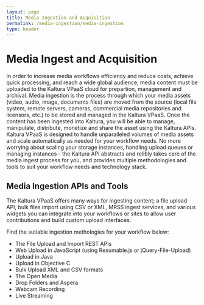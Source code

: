 ```yaml
---
layout: page
title: Media Ingestion and Acquisition
permalink: /media-ingestion/media-ingestion
type: header
---
```


# Media Ingest and Acquisition
In order to increase media workflows efficiency and reduce costs, achieve quick processing, and reach a wide global audience,  media content must be uploaded to the Kaltura VPaaS cloud for prepartion, management and archival. Media ingestion is the process through which your media assets (video, audio, image, documents files) are moved from the source (local file system, remote servers, cameras, commercial media repositories and licensors, etc.) to be stored and managed in the Kaltura VPaaS. Once the content has been ingested into Kaltura, you will be able to manage, manipulate, distribute, monetize and share the asset using the Kaltura APIs. 
Kaltura VPaaS is designed to handle unparalleled volumes of media assets and scale automatically as needed for your workflow needs. No more worrying about scaling your storage instances, handling upload queues or managing instances - the Kaltura API abstracts and relibly takes care of the media ingest process for you, and provides multiple methodologies and tools to suit your workflow needs and technology stack.

## Media Ingestion APIs and Tools
The Kaltura VPaaS offers many ways for ingesting content; a file upload API, bulk files import using CSV or XML, MRSS ingest services, and various widgets you can integrate into your workflows or sites to allow user contributions and build custom upload interfaces.

Find the sutiable ingestion methologies for your workflow below:
* The File Upload and Import REST APIs
 * Web Upload in JavaScript (using Resumable.js or jQuery-File-Upload)
 * Upload in Java
 * Upload in Objective C
* Bulk Upload XML and CSV formats
 * The Open Media 
* Drop Folders and Aspera
* Webcam Recording
* Live Streaming


